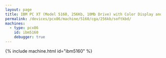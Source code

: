 ```yaml
---
layout: page
title: IBM PC XT (Model 5160, 256Kb, 10Mb Drive) with Color Display and Soft Keyboard
permalink: /devices/pcx86/machine/5160/cga/256kb/softkbd/
machines:
  - type: pcx86
    id: ibm5160
    debugger: true
---
```


{% include machine.html id="ibm5160" %}
